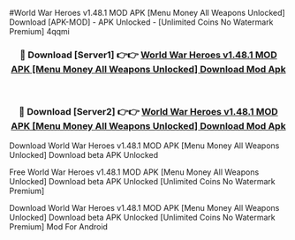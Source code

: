 #World War Heroes v1.48.1 MOD APK [Menu Money All Weapons Unlocked] Download [APK-MOD] - APK Unlocked - [Unlimited Coins No Watermark Premium] 4qqmi



<div align="center">

<h3>🔴 Download [Server1] 👉👉 <a href="https://momento.my/?title=World_War_Heroes_v1.48.1_MOD_APK_[Menu_Money_All_Weapons_Unlocked]_Download">World War Heroes v1.48.1 MOD APK [Menu Money All Weapons Unlocked] Download Mod Apk</a></h3><br>

<h3>🔴 Download [Server2] 👉👉 <a href="https://momento.my/?title=World_War_Heroes_v1.48.1_MOD_APK_[Menu_Money_All_Weapons_Unlocked]_Download">World War Heroes v1.48.1 MOD APK [Menu Money All Weapons Unlocked] Download Mod Apk</a></h3>
</div>



Download World War Heroes v1.48.1 MOD APK [Menu Money All Weapons Unlocked] Download beta APK Unlocked

Free World War Heroes v1.48.1 MOD APK [Menu Money All Weapons Unlocked] Download beta APK Unlocked [Unlimited Coins No Watermark Premium]

Download World War Heroes v1.48.1 MOD APK [Menu Money All Weapons Unlocked] Download beta APK Unlocked [Unlimited Coins No Watermark Premium] Mod For Android
